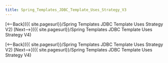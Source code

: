 ```yaml
---
title: Spring_Templates_JDBC_Template_Uses_Strategy_V3
---
```

[<--Back]({{ site.pagesurl}}/Spring Templates JDBC Template Uses Strategy V2) [Next-->]({{ site.pagesurl}}/Spring Templates JDBC Template Uses Strategy V4)



[<--Back]({{ site.pagesurl}}/Spring Templates JDBC Template Uses Strategy V2) [Next-->]({{ site.pagesurl}}/Spring Templates JDBC Template Uses Strategy V4)